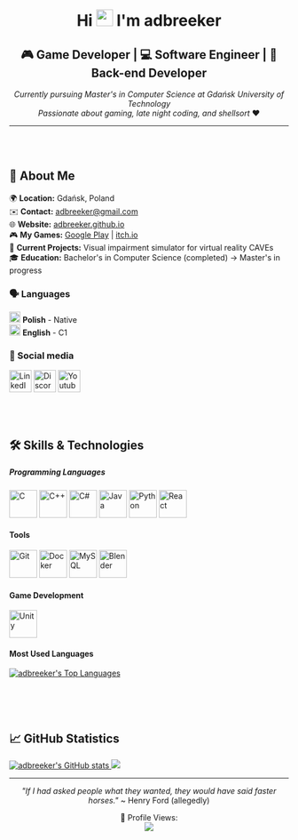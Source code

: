 <div align="center">

<h1>Hi <img src="https://user-images.githubusercontent.com/18350557/176309783-0785949b-9127-417c-8b55-ab5a4333674e.gif" width="30"> I'm adbreeker</h1>

<h2>🎮 Game Developer | 💻 Software Engineer | 🔧 Back-end Developer</h2>

*Currently pursuing Master's in Computer Science at Gdańsk University of Technology*  
*Passionate about gaming, late night coding, and shellsort* ❤️

</div>

---

<br><br>

<h2>🌟 About Me</h2>

🌍 **Location:** Gdańsk, Poland  
✉️ **Contact:** [adbreeker@gmail.com](mailto:adbreeker@gmail.com)  
🌐 **Website:** [adbreeker.github.io](https://adbreeker.github.io)  
🎮 **My Games:** [Google Play](https://play.google.com/store/apps/developer?id=adbreeker&hl=pl) | [itch.io](https://adbreeker.itch.io)  
🚀 **Current Projects:** Visual impairment simulator for virtual reality CAVEs  
🎓 **Education:** Bachelor's in Computer Science (completed) → Master's in progress

<h3>🗣️ Languages</h3> 

<img src="https://flagcdn.com/w20/pl.png" width="20" alt="Poland"> **Polish** - Native  
<img src="https://flagcdn.com/w20/us.png" width="20" alt="United States"> **English** - C1

<h3>🤝 Social media</h3> 

<div align="left">
<p>
  <a href="https://www.linkedin.com/in/adamcherek" target="_blank" rel="noreferrer"><img src="https://raw.githubusercontent.com/danielcranney/readme-generator/main/public/icons/socials/linkedin.svg" width="40" height="40" alt="LinkedIn"/></a> 
  <a href="https://discord.com/users/adbreeker" target="_blank" rel="noreferrer"><img src="https://raw.githubusercontent.com/danielcranney/readme-generator/main/public/icons/socials/discord.svg" width="40" height="40" alt="Discord"/></a>
  <a href="https://www.youtube.com/channel/UCdQG56vFHQJD_VeGSW4aaGQ" target="_blank" rel="noreferrer"><img src="https://raw.githubusercontent.com/danielcranney/readme-generator/main/public/icons/socials/youtube.svg" width="40" height="40" alt="Youtube"/></a> 
</p>
</div>

<br><br>

## 🛠️ Skills & Technologies

<div align="left">

##### Programming Languages
<p>
  <a href="https://docs.microsoft.com/en-us/cpp/?view=msvc-170" target="_blank" rel="noreferrer"><img src="https://raw.githubusercontent.com/danielcranney/readme-generator/main/public/icons/skills/c-colored.svg" width="50" height="50" alt="C" /></a>
  <a href="https://docs.microsoft.com/en-us/cpp/?view=msvc-170" target="_blank" rel="noreferrer"><img src="https://raw.githubusercontent.com/danielcranney/readme-generator/main/public/icons/skills/cplusplus-colored.svg" width="50" height="50" alt="C++" /></a>
  <a href="https://docs.microsoft.com/en-us/dotnet/csharp/" target="_blank" rel="noreferrer"><img src="https://raw.githubusercontent.com/danielcranney/readme-generator/main/public/icons/skills/csharp-colored.svg" width="50" height="50" alt="C#" /></a>
  <a href="https://www.oracle.com/java/" target="_blank" rel="noreferrer"><img src="https://raw.githubusercontent.com/danielcranney/readme-generator/main/public/icons/skills/java-colored.svg" width="50" height="50" alt="Java" /></a>
  <a href="https://www.python.org/" target="_blank" rel="noreferrer"><img src="https://raw.githubusercontent.com/danielcranney/readme-generator/main/public/icons/skills/python-colored.svg" width="50" height="50" alt="Python" /></a>
  <a href="https://reactjs.org/" target="_blank" rel="noreferrer"><img src="https://raw.githubusercontent.com/danielcranney/readme-generator/main/public/icons/skills/react-colored.svg" width="50" height="50" alt="React" /></a>
</p>

#### Tools
<p>
  <a href="https://github.com/" target="_blank" rel="noreferrer"><img src="https://raw.githubusercontent.com/danielcranney/readme-generator/main/public/icons/skills/git-colored.svg" alt="Git" width="50" height="50"/></a>
  <a href="https://www.docker.com/" target="_blank" rel="noreferrer"><img src="https://raw.githubusercontent.com/danielcranney/readme-generator/main/public/icons/skills/docker-colored.svg" alt="Docker" width="50" height="50"/></a>
  <a href="https://www.mysql.com/" target="_blank" rel="noreferrer"><img src="https://raw.githubusercontent.com/danielcranney/readme-generator/main/public/icons/skills/postgresql-colored.svg" alt="MySQL" width="50" height="50"/></a>
  <a href="https://www.blender.org/" target="_blank" rel="noreferrer"><img src="https://download.blender.org/branding/community/blender_community_badge_white.svg" alt="Blender" width="50" height="50"/></a>
</p>

#### Game Development
<p>
  <a href="https://unity.com/" target="_blank" rel="noreferrer"><img src="https://www.vectorlogo.zone/logos/unity3d/unity3d-icon.svg" alt="Unity" width="50" height="50"/></a>
</p>

#### Most Used Languages
<a href="https://github-stats-animator.vercel.app" target="_blank">
<img src="https://github-stats-animator.vercel.app/api/top-languages?theme=dark&languages_count=5&decimal_places=2&count_other_languages=true&exclude_languages=ShaderLab%2CTcl&width=600&height=300" 
     alt="adbreeker's Top Languages"
     onerror="this.onerror=null; this.alt='Test'; setTimeout(() => { this.src = this.src + '?retry=' + Date.now(); }, 1000);"/>
</a>

</div>

<br><br><br>

## 📈 GitHub Statistics

<div align="left">

<a href="https://github-stats-animator.vercel.app" target="_blank">
<img src="https://github-stats-animator.vercel.app/api/account-general?theme=dark&icon=user%2Bstreak&animation_time=8&slot1=stars&slot2=commits_total&slot3=commits_6_months&slot4=pull_requests&slot5=issues" 
     alt="adbreeker's GitHub stats"
     onerror="this.onerror=null; this.alt='Test'; setTimeout(() => { this.src = this.src + '?retry=' + Date.now(); }, 1000);" />
</a>
<a href="https://github-stats-animator.vercel.app" target="_blank">
<img src="https://github-stats-animator.vercel.app/api/contributions-graph?theme=dark&text=ADBREEKER&animation_time=8&pause_time=3&line_color=%23212121&line_alpha=0.05&square_size=12" 
     onerror="this.onerror=null; this.alt='Test'; setTimeout(() => { this.src = this.src + '?retry=' + Date.now(); }, 1000);" />
</a>
</div>

---

<div align="center">
<p><i>"If I had asked people what they wanted, they would have said faster horses."</i> ~ Henry Ford (allegedly)</p>
👀 Profile Views: <br>
<img src="https://profile-counter.glitch.me/adbreeker/count.svg" 
     onerror="this.onerror=null; this.alt='Test'; setTimeout(() => { this.src = this.src + '?retry=' + Date.now(); }, 1000);" />
</div>
